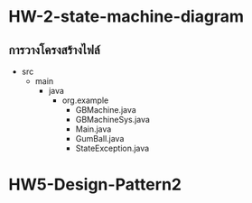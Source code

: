 # HW-2-state-machine-diagram
## การวางโครงสร้างไฟล์
- src
    - main
        - java
            - org.example
                - GBMachine.java
                - GBMachineSys.java
                - Main.java
                - GumBall.java
                - StateException.java
# HW5-Design-Pattern2
